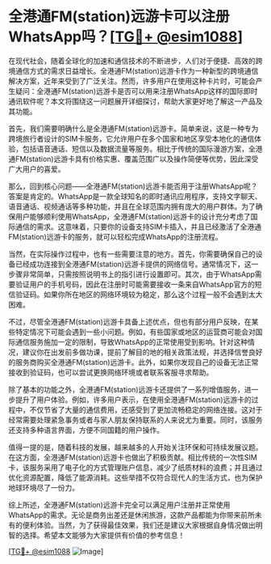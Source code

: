 # 全港通FM(station)远游卡可以注册WhatsApp吗？[[TG💪+ @esim1088](https://t.me/s/esim1088)]

在现代社会，随着全球化的加速和通信技术的不断进步，人们对于便捷、高效的跨境通信方式的需求日益增长。全港通FM(station)远游卡作为一种新型的跨境通信解决方案，近年来受到了广泛关注。然而，许多用户在使用这种卡片时，可能会产生疑问：全港通FM(station)远游卡是否可以用来注册WhatsApp这样的国际即时通讯软件呢？本文将围绕这一问题展开详细探讨，帮助大家更好地了解这一产品及其功能。

首先，我们需要明确什么是全港通FM(station)远游卡。简单来说，这是一种专为跨境旅行者设计的SIM卡服务，它允许用户在多个国家和地区享受本地化的通信体验，包括语音通话、短信以及数据流量等服务。相比于传统的国际漫游方案，全港通FM(station)远游卡具有价格实惠、覆盖范围广以及操作简便等优势，因此深受广大用户的喜爱。

那么，回到核心问题——全港通FM(station)远游卡能否用于注册WhatsApp呢？答案是肯定的。WhatsApp是一款全球知名的即时通讯应用程序，支持文字聊天、语音通话、视频通话等多种功能，并且在全球范围内拥有庞大的用户群体。为了确保用户能够顺利使用WhatsApp，全港通FM(station)远游卡的设计充分考虑了国际通信的需求。这意味着，只要你的设备支持SIM卡插入，并且已经激活了全港通FM(station)远游卡的服务，就可以轻松完成WhatsApp的注册流程。

当然，在实际操作过程中，也有一些需要注意的地方。首先，你需要确保自己的设备已经成功连接到全港通FM(station)远游卡提供的网络信号。通常情况下，这一步骤非常简单，只需按照说明书上的指引进行设置即可。其次，由于WhatsApp需要验证用户的手机号码，因此在注册时可能需要接收一条来自WhatsApp官方的短信验证码。如果你所在地区的网络环境较为稳定，那么这个过程一般不会遇到太大困难。

不过，尽管全港通FM(station)远游卡具备上述优点，但也有部分用户反映，在某些特定情况下可能会遇到一些小问题。例如，有些国家或地区的运营商可能会对国际通信服务施加一定的限制，导致WhatsApp的正常使用受到影响。针对这种情况，建议你在出发前多做功课，提前了解目的地的相关政策法规，并选择信誉良好的服务商购买全港通FM(station)远游卡。此外，如果你发现自己的设备无法正常接收到验证码，也可以尝试更换网络环境或者联系客服寻求帮助。

除了基本的功能之外，全港通FM(station)远游卡还提供了一系列增值服务，进一步提升了用户体验。例如，许多用户表示，在使用全港通FM(station)远游卡的过程中，不仅节省了大量的通信费用，还感受到了更加流畅稳定的网络连接。这对于经常需要处理紧急事务或者与家人朋友保持联系的人来说尤为重要。同时，该服务还支持多种语言界面，方便不同国籍的用户操作。

值得一提的是，随着科技的发展，越来越多的人开始关注环保和可持续发展议题。在这方面，全港通FM(station)远游卡也做出了积极贡献。相比传统的一次性SIM卡，该服务采用了电子化的方式管理账户信息，减少了纸质材料的浪费；并且通过优化资源配置，降低了能源消耗。这些举措不仅符合现代人的生活方式，也为保护地球环境尽了一份力。

综上所述，全港通FM(station)远游卡完全可以满足用户注册并正常使用WhatsApp的需求。无论是商务出差还是休闲旅游，这款产品都能为你带来前所未有的便利体验。当然，为了获得最佳效果，我们还是建议大家根据自身情况做出明智的选择。希望本文能够为大家提供有价值的参考信息！

[[TG💪+ @esim1088](https://t.me/s/esim1088) ![Image](https://i.postimg.cc/4NQfJmqS/Snipaste-2025-05-13-00-14-12.png)]